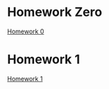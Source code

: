 # Homework Zero

[Homework 0](https://bu-ie-360.github.io/spring21-Umutdilsiz/HW1.html)

# Homework 1

[Homework 1](https://bu-ie-360.github.io/spring21-Umutdilsiz/HW2.html)